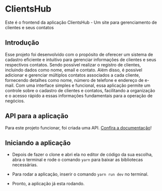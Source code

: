 # ClientsHub

Este é o frontend da aplicação ClientsHub - Um site para gerenciamento de clientes e seus contatos

## Introdução

Esse projeto foi desenvolvido com o propósito de oferecer um sistema de cadastro eficiente e intuitivo para gerenciar informações de clientes e seus respectivos contatos. Sendo possível realizar o registro de clientes, incluindo dados como nome, email e contato. Além disso, é possível adicionar e gerenciar múltiplos contatos associados a cada cliente, fornecendo detalhes como nome, número de telefone e endereço de e-mail. Com uma interface simples e funcional, essa aplicação permite um controle sobre o cadastro de clientes e contatos, facilitando a organização e o acesso rápido a essas informações fundamentais para a operação de negócios.

## API para a aplicação

Para este projeto funcionar, foi criada uma API.
[Confira a documentação](https://github.com/DiegoAndreLeffa/clientshub-back)!

## Iniciando a aplicação

- Depois de fazer o clone e abri ela no editor de código da sua escolha, abra o terminal e rode o comando `yarn` para baixar as bibliotecas necessárias.

- Para rodar a aplicação, inserir o comando `yarn run dev` no terminal.

- Pronto, a aplicação já esta rodando.
